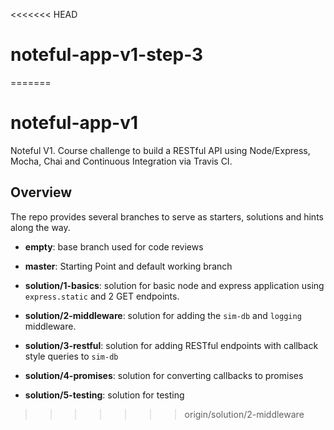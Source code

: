 <<<<<<< HEAD
# noteful-app-v1-step-3
=======
# noteful-app-v1

Noteful V1. Course challenge to build a RESTful API using Node/Express, Mocha, Chai and Continuous Integration via Travis CI.

## Overview

The repo provides several branches to serve as starters, solutions and hints along the way.

* **empty**: base branch used for code reviews

* **master**: Starting Point and default working branch

* **solution/1-basics**: solution for basic node and express application using `express.static` and 2 GET endpoints.

* **solution/2-middleware**: solution for adding the `sim-db` and `logging` middleware.

* **solution/3-restful**: solution for adding RESTful endpoints with callback style queries to `sim-db`

* **solution/4-promises**: solution for converting callbacks to promises

* **solution/5-testing**: solution for testing
>>>>>>> origin/solution/2-middleware

